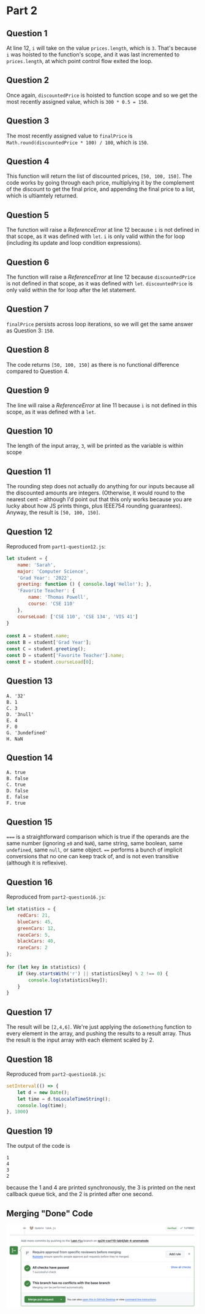 # Part 2

## Question 1

At line 12, `i` will take on the value `prices.length`, which is `3`. That's because `i` was hoisted to the function's scope, and it was last incremented to `prices.length`, at which point control flow exited the loop.

## Question 2

Once again, `discountedPrice` is hoisted to function scope and so we get the most recently assigned value, which is `300 * 0.5 = 150`.

## Question 3

The most recently assigned value to `finalPrice` is `Math.round(discountedPrice * 100) / 100`, which is `150`.

## Question 4

This function will return the list of discounted prices, `[50, 100, 150]`. The code works by going through each price, multiplying it by the complement of the discount to get the final price, and appending the final price to a list, which is ultiamtely returned.

## Question 5

The function will raise a *ReferenceError* at line 12 because `i` is not defined in that scope, as it was defined with `let`. `i` is only valid within the for loop (including its update and loop condition expressions).

## Question 6

The function will raise a *ReferenceError* at line 12 because `discountedPrice` is not defined in that scope, as it was defined with `let`. `discountedPrice` is only valid within the for loop after the let statement.

## Question 7

`finalPrice` persists across loop iterations, so we will get the same answer as Question 3: `150`.

## Question 8

The code returns `[50, 100, 150]` as there is no functional difference compared to Question 4.

## Question 9

The line will raise a *ReferenceError* at line 11 because `i` is not defined in this scope, as it was defined with a `let`.

## Question 10

The length of the input array, `3`, will be printed as the variable is within scope

## Question 11

The rounding step does not actually do anything for our inputs because all the discounted amounts are integers. (Otherwise, it would round to the nearest cent – although I'd point out that this only works because you are lucky about how JS prints things, plus IEEE754 rounding guarantees). Anyway, the result is `[50, 100, 150]`.

## Question 12

Reproduced from `part1-question12.js`:

```js
let student = {
    name: 'Sarah',
    major: 'Computer Science',
    'Grad Year': '2022',
    greeting: function () { console.log('Hello!'); },
    'Favorite Teacher': {
        name: 'Thomas Powell',
        course: 'CSE 110'
    },
    courseLoad: ['CSE 110', 'CSE 134', 'VIS 41']
}

const A = student.name;
const B = student['Grad Year'];
const C = student.greeting();
const D = student['Favorite Teacher'].name;
const E = student.courseLoad[0];
```

## Question 13

```
A. '32'
B. 1
C. 3
D. '3null'
E. 4
F. 0
G. '3undefined'
H. NaN
```

## Question 14

```
A. true
B. false
C. true
D. false
E. false
F. true
```

## Question 15

`===` is a straightforward comparison which is true if the operands are the same number (ignoring `±0` and `NaN`), same string, same boolean, same `undefined`, same `null`, or same object. `==` performs a bunch of implicit conversions that no one can keep track of, and is not even transitive (although it is reflexive).

## Question 16

Reproduced from `part2-question16.js`:

```js
let statistics = {
    redCars: 21,
    blueCars: 45,
    greenCars: 12,
    raceCars: 5,
    blackCars: 40,
    rareCars: 2
};

for (let key in statistics) {
    if (key.startsWith('r') || statistics[key] % 2 !== 0) {
        console.log(statistics[key]);
    }
}
```

## Question 17

The result will be `[2,4,6]`. We're just applying the `doSomething` function to every element in the array, and pushing the results to a result array. Thus the result is the input array with each element scaled by 2.

## Question 18

Reproduced from `part2-question18.js`:

```js
setInterval(() => {
    let d = new Date();
    let time = d.toLocaleTimeString();
    console.log(time);
}, 1000)
```

## Question 19

The output of the code is 
```
1
4
3
2
```

because the 1 and 4 are printed synchronously, the 3 is printed on the next callback queue tick, and the 2 is printed after one second.

## Merging "Done" Code

![CI passes](../pipeline/tests-pass.png)
